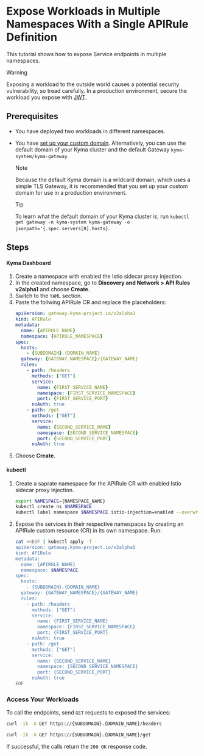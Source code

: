 # Expose Workloads in Multiple Namespaces With a Single APIRule Definition

This tutorial shows how to expose Service endpoints in multiple namespaces.

> [!WARNING]
>  Exposing a workload to the outside world causes a potential security vulnerability, so tread carefully. In a production environment, secure the workload you expose with [JWT](../../01-50-expose-and-secure-a-workload/v2alpha1/01-52-expose-and-secure-workload-jwt.md).


##  Prerequisites

* You have deployed two workloads in different namespaces.
* You have [set up your custom domain](../../01-10-setup-custom-domain-for-workload.md). Alternatively, you can use the default domain of your Kyma cluster and the default Gateway `kyma-system/kyma-gateway`.
  
  > [!NOTE]
  > Because the default Kyma domain is a wildcard domain, which uses a simple TLS Gateway, it is recommended that you set up your custom domain for use in a production environment.

  > [!TIP]
  > To learn what the default domain of your Kyma cluster is, run `kubectl get gateway -n kyma-system kyma-gateway -o jsonpath='{.spec.servers[0].hosts}`.

## Steps

<!-- tabs:start -->
#### **Kyma Dashboard**

1. Create a namespace with enabled the Istio sidecar proxy injection.
2. In the created namespace, go to **Discovery and Network > API Rules v2alpha1** and choose **Create**.
3. Switch to the `YAML` section.
4. Paste the follwing APIRule CR and replace the placeholders:
    ```YAML
    apiVersion: gateway.kyma-project.io/v2alpha1
    kind: APIRule
    metadata:
      name: {APIRULE_NAME}
      namespace: {APIRULE_NAMESPACE}
    spec:
      hosts:
        - {SUBDOMAIN}.{DOMAIN_NAME}
      gateway: {GATEWAY_NAMESPACE}/{GATEWAY_NAME}
      rules:
        - path: /headers
          methods: ["GET"]
          service:
            name: {FIRST_SERVICE_NAME}
            namespace: {FIRST_SERVICE_NAMESPACE}
            port: {FIRST_SERVICE_PORT}
          noAuth: true
        - path: /get
          methods: ["GET"]
          service:
            name: {SECOND_SERVICE_NAME}
            namespace: {SECOND_SERVICE_NAMESPACE}
            port: {SECOND_SERVICE_PORT}
          noAuth: true
    ```
5. Choose **Create**.

#### **kubectl**

<!-- tabs:end -->

1. Create a saprate namespace for the APIRule CR with enabled Istio sidecar proxy injection.
    ```bash
    export NAMESPACE={NAMESPACE_NAME}
    kubectl create ns $NAMESPACE
    kubectl label namespace $NAMESPACE istio-injection=enabled --overwrite
    ```
2. Expose the services in their respective namespaces by creating an APIRule custom resource (CR) in its own namespace. Run:

    ```bash
    cat <<EOF | kubectl apply -f -
    apiVersion: gateway.kyma-project.io/v2alpha1
    kind: APIRule
    metadata:
      name: {APIRULE_NAME}
      namespace: $NAMESPACE
    spec:
      hosts:
        - {SUBDOMAIN}.{DOMAIN_NAME}
      gateway: {GATEWAY_NAMESPACE}/{GATEWAY_NAME}
      rules:
        - path: /headers
          methods: ["GET"]
          service:
            name: {FIRST_SERVICE_NAME}
            namespace: {FIRST_SERVICE_NAMESPACE}
            port: {FIRST_SERVICE_PORT}
          noAuth: true
        - path: /get
          methods: ["GET"]
          service:
            name: {SECOND_SERVICE_NAME}
            namespace: {SECOND_SERVICE_NAMESPACE}
            port: {SECOND_SERVICE_PORT}
          noAuth: true
    EOF
    ```

### Access Your Workloads

To call the endpoints, send `GET` requests to exposed the services:

  ```bash
  curl -ik -X GET https://{SUBDOMAIN}.{DOMAIN_NAME}/headers

  curl -ik -X GET https://{SUBDOMAIN}.{DOMAIN_NAME}/get
  ```
If successful, the calls return the `200 OK` response code.
